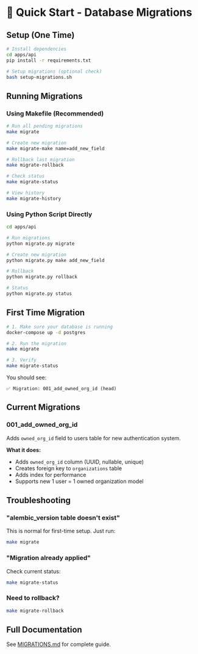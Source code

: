# 🚀 Quick Start - Database Migrations

## Setup (One Time)

```bash
# Install dependencies
cd apps/api
pip install -r requirements.txt

# Setup migrations (optional check)
bash setup-migrations.sh
```

## Running Migrations

### Using Makefile (Recommended)

```bash
# Run all pending migrations
make migrate

# Create new migration
make migrate-make name=add_new_field

# Rollback last migration
make migrate-rollback

# Check status
make migrate-status

# View history
make migrate-history
```

### Using Python Script Directly

```bash
cd apps/api

# Run migrations
python migrate.py migrate

# Create new migration
python migrate.py make add_new_field

# Rollback
python migrate.py rollback

# Status
python migrate.py status
```

## First Time Migration

```bash
# 1. Make sure your database is running
docker-compose up -d postgres

# 2. Run the migration
make migrate

# 3. Verify
make migrate-status
```

You should see:
```
✅ Migration: 001_add_owned_org_id (head)
```

## Current Migrations

### 001_add_owned_org_id
Adds `owned_org_id` field to users table for new authentication system.

**What it does:**
- Adds `owned_org_id` column (UUID, nullable, unique)
- Creates foreign key to `organizations` table
- Adds index for performance
- Supports new 1 user = 1 owned organization model

## Troubleshooting

### "alembic_version table doesn't exist"
This is normal for first-time setup. Just run:
```bash
make migrate
```

### "Migration already applied"
Check current status:
```bash
make migrate-status
```

### Need to rollback?
```bash
make migrate-rollback
```

## Full Documentation

See [MIGRATIONS.md](./MIGRATIONS.md) for complete guide.
